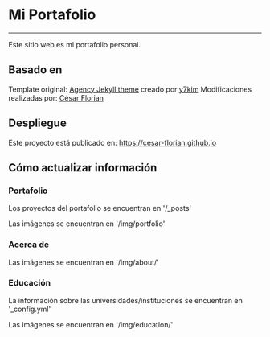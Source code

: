 # Mi Portafolio

---

Este sitio web es mi portafolio personal.

## Basado en

Template original: [Agency Jekyll theme](https://github.com/y7kim/agency-jekyll-theme) creado por [y7kim](https://github.com/y7kim)
Modificaciones realizadas por: [César Florian](https://github.com/cesar-florian)

## Despliegue

Este proyecto está publicado en:
https://cesar-florian.github.io



## Cómo actualizar información

### Portafolio

Los proyectos del portafolio se encuentran en '/_posts'

Las imágenes se encuentran en '/img/portfolio'

### Acerca de

Las imágenes se encuentran en '/img/about/'

### Educación

La información sobre las universidades/instituciones se encuentran en '_config.yml'

Las imágenes se encuentran en '/img/education/'

